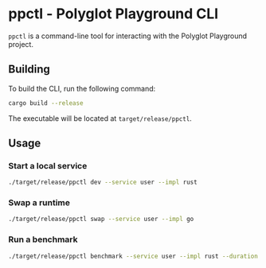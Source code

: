 # ppctl - Polyglot Playground CLI

`ppctl` is a command-line tool for interacting with the Polyglot Playground project.

## Building

To build the CLI, run the following command:
```bash
cargo build --release
```
The executable will be located at `target/release/ppctl`.

## Usage

### Start a local service
```bash
./target/release/ppctl dev --service user --impl rust
```

### Swap a runtime
```bash
./target/release/ppctl swap --service user --impl go
```

### Run a benchmark
```bash
./target/release/ppctl benchmark --service user --impl rust --duration 30
```
